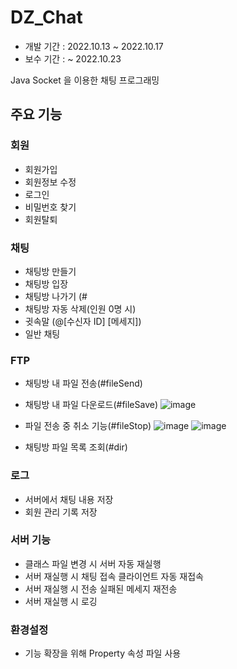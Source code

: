 # DZ_Chat
- 개발 기간 : 2022.10.13 ~ 2022.10.17
- 보수 기간 : ~ 2022.10.23

Java Socket 을 이용한 채팅 프로그래밍

## 주요 기능
### 회원
- 회원가입
- 회원정보 수정
- 로그인
- 비밀번호 찾기
- 회원탈퇴
### 채팅
- 채팅방 만들기
- 채팅방 입장
- 채팅방 나가기 (#
- 채팅방 자동 삭제(인원 0명 시)
- 귓속말 (@[수신자 ID] [메세지])
- 일반 채팅
### FTP
- 채팅방 내 파일 전송(#fileSend)
- 채팅방 내 파일 다운로드(#fileSave)
![image](https://user-images.githubusercontent.com/25365672/197394323-0b5a4724-7e1c-4940-ace6-a8ad5afe5b0a.png)
- 파일 전송 중 취소 기능(#fileStop)
![image](https://user-images.githubusercontent.com/25365672/197394552-979af8f9-a150-4b28-adfb-7fbf5fe73ed6.png)
![image](https://user-images.githubusercontent.com/25365672/197394466-09c28771-0a25-4b87-87f2-eaac0f1f6aeb.png)

- 채팅방 파일 목록 조회(#dir)

### 로그
- 서버에서 채팅 내용 저장
- 회원 관리 기록 저장
### 서버 기능
- 클래스 파일 변경 시 서버 자동 재실행
- 서버 재실행 시 채팅 접속 클라이언트 자동 재접속
- 서버 재실행 시 전송 실패된 메세지 재전송
- 서버 재실행 시 로깅 
### 환경설정
- 기능 확장을 위해 Property 속성 파일 사용
